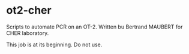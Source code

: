 # ot2-cher
Scripts to automate PCR on an OT-2. Written bu Bertrand MAUBERT for CHER laboratory.

This job is at its beginning. Do not use. 